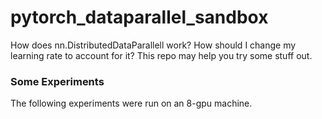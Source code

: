# pytorch_dataparallel_sandbox
How does nn.DistributedDataParallell work? How should I change my learning rate to account for it? This repo may help you try some stuff out.

### Some Experiments
The following experiments were run on an 8-gpu machine.

